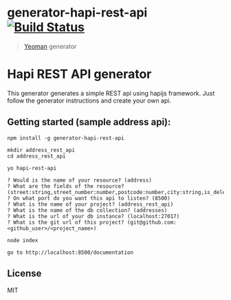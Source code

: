 # generator-hapi-rest-api [![Build Status](https://secure.travis-ci.org/aduis/generator-hapi-rest-api.png?branch=master)](https://travis-ci.org/aduis/generator-hapi-rest-api)

> [Yeoman](http://yeoman.io) generator

# Hapi REST API generator

This generator generates a simple REST api using hapijs framework. Just follow the generator instructions and create your own api.

## Getting started (sample address api):

	npm install -g generator-hapi-rest-api
	
	mkdir address_rest_api
	cd address_rest_api
	
	yo hapi-rest-api
	
	? Would is the name of your resource? (address) 
	? What are the fields of the resource? (street:string,street_number:number,postcode:number,city:string,is_deleted:bool) 
	? On what port do you want this api to listen? (8500) 
	? What is the name of your project? (address_rest_api) 
	? What is the name of the db collection? (addresses) 
	? What is the url of your db instance? (localhost:27017) 
	? What is the git url of this project? (git@github.com:<github_user>/<project_name>) 
	
	node index
	
	go to http://localhost:8500/documentation
	
## License

MIT
